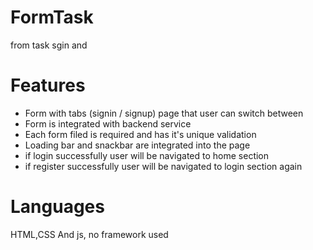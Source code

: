 # FormTask
from task sgin and 
# Features
- Form with tabs (signin / signup) page that user can switch between
- Form is integrated with backend service 
- Each form filed is required and has it's unique validation 
- Loading bar and snackbar are integrated into the page
- if login successfully user will be navigated to home section
- if register successfully user will be navigated to login section again


# Languages
HTML,CSS And js, no framework used
